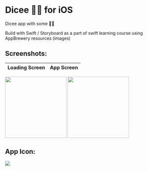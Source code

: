 # Dicee 🎲🎲 for iOS
Dicee app with some 🎲🎲

Build with Swift / Storyboard as a part of swift learning course 
using AppBrewery resources (images)

## Screenshots:   
Loading Screen         | App Screen
:---------------------:|:------------:

<img src="https://user-images.githubusercontent.com/23642847/113556025-81675300-9604-11eb-9a52-ebd2284a1b05.png" width="200">
<img src="https://user-images.githubusercontent.com/23642847/113556056-8d531500-9604-11eb-886b-fc4c13426ada.png" width="200">

## App Icon:  
![](https://user-images.githubusercontent.com/23642847/113556161-bc698680-9604-11eb-87b8-3031b2c7df7e.png)

